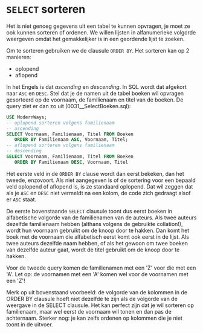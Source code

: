# `SELECT` sorteren
Het is niet genoeg gegevens uit een tabel te kunnen opvragen, je moet ze ook kunnen sorteren of ordenen.
We willen lijsten in alfanumerieke volgorde weergeven omdat het gemakkelijker is in een geordende lijst te zoeken.

Om te sorteren gebruiken we de clausule `ORDER BY`. Het sorteren kan op 2 manieren:
* oplopend
* aflopend

In het Engels is dat *ascending* en *descending*. In SQL wordt dat afgekort naar `ASC` en `DESC`.
Stel dat je de namen uit de tabel boeken wil opvragen gesorteerd op de voornaam, de familienaam en titel van de boeken.
De query ziet er dan zo uit (0031\_\_SelectBoeken.sql):

```sql
USE ModernWays;
-- oplopend sorteren volgens familienaam
-- ascending
SELECT Voornaam, Familienaam, Titel FROM Boeken
   ORDER BY Familienaam ASC, Voornaam, Titel;
-- aflopend sorteren volgens familienaam
-- descending
SELECT Voornaam, Familienaam, Titel FROM Boeken
   ORDER BY Familienaam DESC, Voornaam, Titel
```

Het eerste veld in de `ORDER BY` clause wordt dan eerst bekeken, dan het tweede, enzovoort.
Als niet aangegeven is of de sortering voor een bepaald veld oplopend of aflopend is, is ze standaard oplopend.
Dat wil zeggen dat als je `ASC` en `DESC` niet vermeldt na een kolom, de code zich gedraagt alsof er `ASC` staat.

De eerste bovenstaande `SELECT` clausule toont dus eerst boeken in alfabetische volgorde van de familienamen van de auteurs.
Als twee auteurs dezelfde familienaam hebben (althans volgens de gebruikte collation!), wordt hun voornaam gebruikt om de knoop door te hakken.
Dan komt het boek met de voornaam die alfabetisch eerst komt ook eerst in de lijst.
Als twee auteurs dezelfde naam hebben, of als het gewoon om twee boeken van dezelfde auteur gaat, wordt de titel gebruikt om de knoop door te hakken.

Voor de tweede query komen de familienamen met een 'Z' voor die met een 'A'. Let op: de voornamen met een 'A' komen wel voor de voornamen met een 'Z'!

Merk op uit bovenstaand voorbeeld: de volgorde van de kolommen in de ORDER BY clausule hoeft niet dezelfde te zijn als de volgorde van de weergave in de SELECT clausule. Het kan perfect zijn dat je wil sorteren op familienaam, maar wel eerst de voornaam wil tonen en dan pas de achternaam. Sterker nog: je kan zelfs ordenen op kolommen die je niet toont in de uitvoer.
